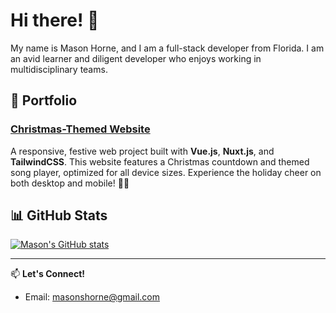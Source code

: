 # Hi there! 👋  
My name is Mason Horne, and I am a full-stack developer from Florida. I am an avid learner and diligent developer who enjoys working in multidisciplinary teams.

## 🎄 Portfolio  
### [Christmas-Themed Website](https://christmas-website-two.vercel.app/)  
A responsive, festive web project built with **Vue.js**, **Nuxt.js**, and **TailwindCSS**. This website features a Christmas countdown and themed song player, optimized for all device sizes. Experience the holiday cheer on both desktop and mobile! 🎅🎁

## 📊 GitHub Stats  
[![Mason's GitHub stats](https://github-readme-stats.vercel.app/api?username=masonscotthorne&show_icons=true&theme=tokyonight)](https://github.com/anuraghazra/github-readme-stats)

---

📫 **Let's Connect!**  
- Email: [masonshorne@gmail.com](mailto:masonshorne@gmail.com)  
